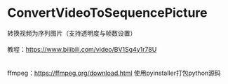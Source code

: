 # ConvertVideoToSequencePicture
转换视频为序列图片（支持透明度与帧数设置）<br /><br />
教程：https://www.bilibili.com/video/BV1Sg4y1r78U
<br /><br /><br />
ffmpeg：https://ffmpeg.org/download.html
使用pyinstaller打包python源码
